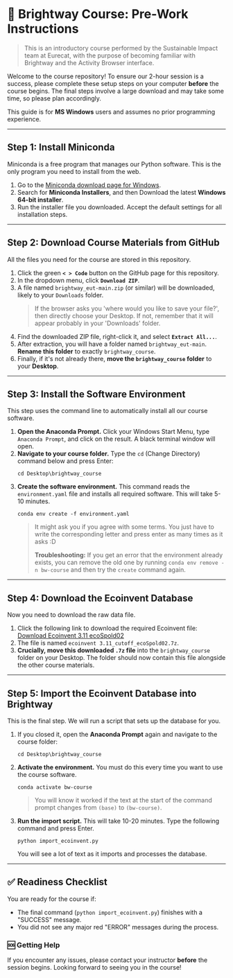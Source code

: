 # 🍃 Brightway Course: Pre-Work Instructions

> This is an introductory course performed by the Sustainable Impact team at Eurecat, with the purpose of becoming familiar with Brightway and the Activity Browser interface.

Welcome to the course repository! To ensure our 2-hour session is a success, please complete these setup steps on your computer **before** the course begins. The final steps involve a large download and may take some time, so please plan accordingly.

This guide is for **MS Windows** users and assumes no prior programming experience.

---
## Step 1: Install Miniconda

Miniconda is a free program that manages our Python software. This is the only program you need to install from the web.

1.  Go to the [Miniconda download page for Windows](https://www.anaconda.com/download/success).
2.  Search for **Miniconda Installers**, and then Download the latest **Windows 64-bit installer**.
3.  Run the installer file you downloaded. Accept the default settings for all installation steps.

---
## Step 2: Download Course Materials from GitHub

All the files you need for the course are stored in this repository.

1.  Click the green **`< > Code`** button on the GitHub page for this repository.
2.  In the dropdown menu, click **`Download ZIP`**.
3.  A file named `brightway_eut-main.zip` (or similar) will be downloaded, likely to your `Downloads` folder.
    > If the browser asks you 'where would you like to save your file?', then directly choose your Desktop. If not, remember that it will appear probably in your 'Downloads' folder.
4.  Find the downloaded ZIP file, right-click it, and select **`Extract All...`**.
5.  After extraction, you will have a folder named `brightway_eut-main`. **Rename this folder** to exactly `brightway_course`.
6.  Finally, if it's not already there, **move the `brightway_course` folder** to your **Desktop**.

---
## Step 3: Install the Software Environment

This step uses the command line to automatically install all our course software.

1.  **Open the Anaconda Prompt.** Click your Windows Start Menu, type `Anaconda Prompt`, and click on the result. A black terminal window will open.
2.  **Navigate to your course folder.** Type the `cd` (Change Directory) command below and press Enter:
    ```
    cd Desktop\brightway_course
    ```
3.  **Create the software environment.** This command reads the `environment.yaml` file and installs all required software. This will take 5-10 minutes.
    ```
    conda env create -f environment.yaml
    ```
    > It might ask you if you agree with some terms. You just have to write the corresponding letter and press enter as many times as it asks :D
    >
    > **Troubleshooting:** If you get an error that the environment already exists, you can remove the old one by running `conda env remove -n bw-course` and then try the `create` command again.

---
## Step 4: Download the Ecoinvent Database

Now you need to download the raw data file.

1.  Click the following link to download the required Ecoinvent file: [Download Ecoinvent 3.11 ecoSpold02](https://eurecatcloud.sharepoint.com/:u:/s/WEEIUnit-LiniaImpacteAmbiental/EWTDKOQCCmVOrS1IA_YFRZ4BT91T2UDVE3I5gGJA9H_ycQ?e=1xlXv8)
2.  The file is named `ecoinvent 3.11_cutoff_ecoSpold02.7z`.
3.  **Crucially, move this downloaded `.7z` file** into the `brightway_course` folder on your Desktop. The folder should now contain this file alongside the other course materials.

---
## Step 5: Import the Ecoinvent Database into Brightway

This is the final step. We will run a script that sets up the database for you.

1.  If you closed it, open the **Anaconda Prompt** again and navigate to the course folder:
    ```
    cd Desktop\brightway_course
    ```
2.  **Activate the environment.** You must do this every time you want to use the course software.
    ```
    conda activate bw-course
    ```
    > You will know it worked if the text at the start of the command prompt changes from `(base)` to `(bw-course)`.
3.  **Run the import script.** This will take 10-20 minutes. Type the following command and press Enter.
    ```
    python import_ecoinvent.py
    ```
    You will see a lot of text as it imports and processes the database.

---
## ✅ Readiness Checklist

You are ready for the course if:

* The final command (`python import_ecoinvent.py`) finishes with a "SUCCESS" message.
* You did not see any major red "ERROR" messages during the process.

### 🆘 Getting Help

If you encounter any issues, please contact your instructor **before** the session begins. Looking forward to seeing you in the course!